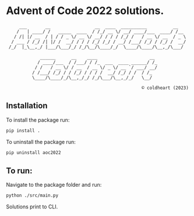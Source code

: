 
# Advent of Code 2022 solutions.
~~~
     ___       __                 __  ____  __________          __
    /   | ____/ /   _____  ____  / /_/ __ \/ __/ ____/___  ____/ /__
   / /| |/ __  / | / / _ \/ __ \/ __/ / / / /_/ /   / __ \/ __  / _ \
  / ___ / /_/ /| |/ /  __/ / / / /_/ /_/ / __/ /___/ /_/ / /_/ /  __/
 /_/  |_\__,_/ |___/\___/_/ /_/\__/\____/_/  \____/\____/\__,_/\___/

             ______      __    ____                    __
            / ____/___  / /___/ / /_  ___  ____ ______/ /_
           / /   / __ \/ / __  / __ \/ _ \/ __ `/ ___/ __/
          / /___/ /_/ / / /_/ / / / /  __/ /_/ / /  / /_
          \____/\____/_/\__,_/_/ /_/\___/\__,_/_/   \__/

                                                    © coldheart (2023)
~~~
## Installation
To install the package run:
~~~bash
pip install .
~~~

To uninstall the package run:
~~~bash
pip uninstall aoc2022
~~~

## To run:
Navigate to the package folder and run:
~~~bash
python ./src/main.py
~~~
Solutions print to CLI.
